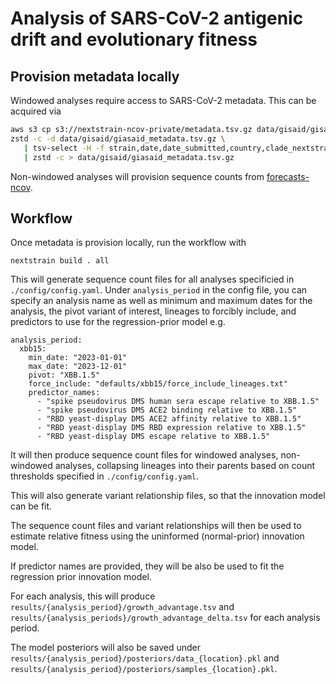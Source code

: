 # Analysis of SARS-CoV-2 antigenic drift and evolutionary fitness

## Provision metadata locally

Windowed analyses require access to SARS-CoV-2 metadata.
This can be acquired via

```bash
aws s3 cp s3://nextstrain-ncov-private/metadata.tsv.gz data/gisaid/gisaid_metadata.tsv.gz
zstd -c -d data/gisaid/giasaid_metadata.tsv.gz \
   | tsv-select -H -f strain,date,date_submitted,country,clade_nextstrain,Nextclade_pango,QC_overall_status \
   | zstd -c > data/gisaid/giasaid_metadata.tsv.gz
```

Non-windowed analyses will provision sequence counts from [forecasts-ncov](https://github.com/nextstrain/forecasts-ncov).


## Workflow

Once metadata is provision locally, run the workflow with

```
nextstrain build . all
```

This will generate sequence count files for all analyses specificied in `./config/config.yaml`.
Under `analysis_period` in the config file, you can specify an analysis name as well as minimum and maximum dates for the analysis, the pivot variant of interest, lineages to forcibly include, and predictors to use for the regression-prior model e.g.

```
analysis_period:
  xbb15:
    min_date: "2023-01-01"
    max_date: "2023-12-01"
    pivot: "XBB.1.5"
    force_include: "defaults/xbb15/force_include_lineages.txt"
    predictor_names:
      - "spike pseudovirus DMS human sera escape relative to XBB.1.5"
      - "spike pseudovirus DMS ACE2 binding relative to XBB.1.5"
      - "RBD yeast-display DMS ACE2 affinity relative to XBB.1.5"
      - "RBD yeast-display DMS RBD expression relative to XBB.1.5"
      - "RBD yeast-display DMS escape relative to XBB.1.5"
```

It will then produce sequence count files for windowed analyses, non-windowed analyses, collapsing lineages into their parents based on count thresholds specified in `./config/config.yaml`.

This will also generate variant relationship files, so that the innovation model can be fit.

The sequence count files and variant relationships will then be used to estimate relative fitness using the uninformed (normal-prior) innovation model.

If predictor names are provided, they will be also be used to fit the regression prior innovation model.

For each analysis, this will produce `results/{analysis_period}/growth_advantage.tsv` and `results/{analysis_periods}/growth_advantage_delta.tsv` for each analysis period.

The model posteriors will also be saved under `results/{analysis_period}/posteriors/data_{location}.pkl` and `results/{analysis_period}/posteriors/samples_{location}.pkl`.
